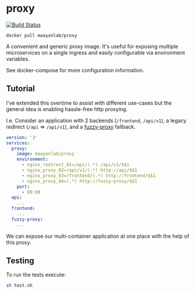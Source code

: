 # proxy

[![Build Status](https://travis-ci.org/MaayanLab/proxy.svg?branch=master)](https://travis-ci.org/MaayanLab/proxy)

`docker pull maayanlab/proxy`

A convenient and generic proxy image. It's useful for exposing multiple microservices on a single ingress and easily configurable via environment variables.

See docker-compose for more configuration information.

## Tutorial
I've extended this overtime to assist with different use-cases but the general idea is enabling hassle-free http proxying.

I.e. Consider an application with 2 backends (`/frontend`, `/api/v1`), a legacy redirect (`/api` => `/api/v1`), and a [fuzzy-proxy](https://github.com/maayanlab/fuzzy-proxy) fallback.
```yaml
version: '3'
services:
  proxy:
    image: maayanlab/proxy
    environment:
      - nginx_redirect_01=/api/(.*) /api/v1/$$1
      - nginx_proxy_02=/api/v1/(.*) http://api/$$1
      - nginx_proxy_03=/frontend/(.*) http://frontend/$$1
      - nginx_proxy_04=(.*) http://fuzzy-proxy/$$1
    port:
      - 80:80
  api:
    ...
  frontend:
    ...
  fuzzy-proxy:
    ...
```

We can expose our multi-container application at one place with the help of this proxy.

## Testing
To run the tests execute:
```sh
sh test.sh
```
